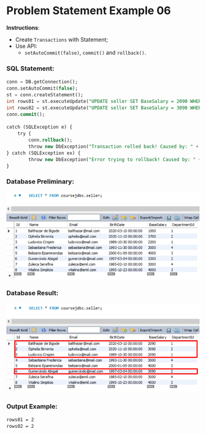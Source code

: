 # Problem Statement Example 06

**Instructions**: 
- Create `Transactions` with Statement;
- Use API:
	- `setAutoCommit(false)`, `commit()` and `rollback()`.

### SQL Statement:

```sql
conn = DB.getConnection();
conn.setAutoCommit(false);
st = conn.createStatement();
int rows01 = st.executeUpdate("UPDATE seller SET BaseSalary = 2090 WHERE DepartmentId = 1");
int rows02 = st.executeUpdate("UPDATE seller SET BaseSalary = 3090 WHERE DepartmentId = 2");
conn.commit();

catch (SQLException e) {
	try {
		conn.rollback();
		throw new DbException("Transaction rolled back! Caused by: " + e.getMessage());
} catch (SQLException ex) {
		throw new DbException("Error trying to rollback! Caused by: " + ex.getMessage());
}

```
### Database Preliminary:
![Database Preliminary](https://github.com/souzafcharles/Complete-Java-Object-Oriented-Programming-and-Projects/blob/main/Section_Q17_Database_Access_with_JDBC/ProblemStatementExample06/database-preliminary.png)

### Database Result:
![Database Result](https://github.com/souzafcharles/Complete-Java-Object-Oriented-Programming-and-Projects/blob/main/Section_Q17_Database_Access_with_JDBC/ProblemStatementExample06/database-result.png)

### Output Example:
```txt
rows01 = 2
rows02 = 2
```